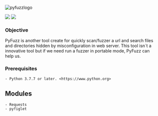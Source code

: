 ![pyfuzzlogo](https://user-images.githubusercontent.com/53983340/86543874-e1578e80-bef8-11ea-9b50-f6ecfa82fe58.png)
<p>
 <img src="https://img.shields.io/badge/PyFuzz-v.1.0-red" />
 <img src="https://img.shields.io/badge/python-v.3.7.7-blue" />
 </p>
 
### Objective

PyFuzz is another tool create for quickly scan/fuzzer a url and search files and directories hidden by misconfiguration in web server. 
This tool isn´t a innovative tool but if we need run a fuzzer in portable mode, PyFuzz can help us. 

### Prerequisites

```
- Python 3.7.7 or later. <https://www.python.org>
```
 
 ## Modules

```
- Requests
- pyfiglet

```
